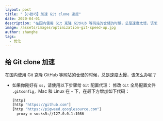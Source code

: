 ```yaml
---
layout: post
title: "【小技巧】加速 Git clone 速度"
date: 2020-04-01
description: "在国内使用 Git 克隆 GitHub 等网站的仓储的时候，总是速度太慢，该怎么办呢？"
image: /assets/images/optimization-git-speed-up.jpg
author: zhanghe
tags:
  - 优化
---
```


## 给 Git clone 加速

在国内使用 Git 克隆 GitHub 等网站的仓储的时候，总是速度太慢，该怎么办呢？

- 如果你刚好有 `ss`，请使用以下步骤给 `Git` 配置代理：
  修改 `Git` 全局配置文件 `.gitconfig`，Mac 和 Linux 在 `~` 下，在最下方增加如下代码：
  ```bash
  [http]
  [http "https://github.com"]
  [http "https://pigweed.googlesource.com"]
    proxy = socks5://127.0.0.1:1086
  ```
